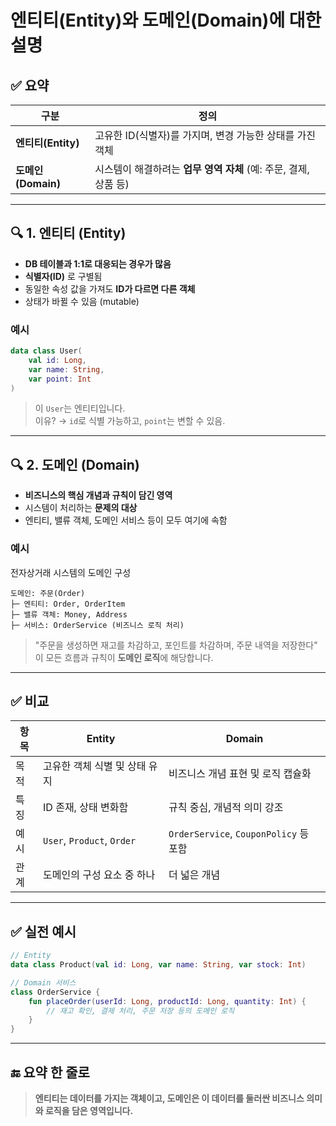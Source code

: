 
# 엔티티(Entity)와 도메인(Domain)에 대한 설명

## ✅ 요약

| 구분       | 정의 |
|------------|------|
| **엔티티(Entity)** | 고유한 ID(식별자)를 가지며, 변경 가능한 상태를 가진 객체 |
| **도메인(Domain)** | 시스템이 해결하려는 **업무 영역 자체** (예: 주문, 결제, 상품 등) |

---

## 🔍 1. 엔티티 (Entity)

- **DB 테이블과 1:1로 대응되는 경우가 많음**
- **식별자(ID)** 로 구별됨
- 동일한 속성 값을 가져도 **ID가 다르면 다른 객체**
- 상태가 바뀔 수 있음 (mutable)

### 예시

```kotlin
data class User(
    val id: Long,
    var name: String,
    var point: Int
)
```

> 이 `User`는 엔티티입니다.  
> 이유? → `id`로 식별 가능하고, `point`는 변할 수 있음.

---

## 🔍 2. 도메인 (Domain)

- **비즈니스의 핵심 개념과 규칙이 담긴 영역**
- 시스템이 처리하는 **문제의 대상**
- 엔티티, 밸류 객체, 도메인 서비스 등이 모두 여기에 속함

### 예시

전자상거래 시스템의 도메인 구성

```
도메인: 주문(Order)
├─ 엔티티: Order, OrderItem
├─ 밸류 객체: Money, Address
├─ 서비스: OrderService (비즈니스 로직 처리)
```

> "주문을 생성하면 재고를 차감하고, 포인트를 차감하며, 주문 내역을 저장한다"  
> 이 모든 흐름과 규칙이 **도메인 로직**에 해당합니다.

---

## ✅ 비교

| 항목 | Entity | Domain |
|------|--------|--------|
| 목적 | 고유한 객체 식별 및 상태 유지 | 비즈니스 개념 표현 및 로직 캡슐화 |
| 특징 | ID 존재, 상태 변화함 | 규칙 중심, 개념적 의미 강조 |
| 예시 | `User`, `Product`, `Order` | `OrderService`, `CouponPolicy` 등 포함 |
| 관계 | 도메인의 구성 요소 중 하나 | 더 넓은 개념 |

---

## ✅ 실전 예시

```kotlin
// Entity
data class Product(val id: Long, var name: String, var stock: Int)

// Domain 서비스
class OrderService {
    fun placeOrder(userId: Long, productId: Long, quantity: Int) {
        // 재고 확인, 결제 처리, 주문 저장 등의 도메인 로직
    }
}
```

---

## 🔚 요약 한 줄로

> **엔티티는 데이터를 가지는 객체이고, 도메인은 이 데이터를 둘러싼 비즈니스 의미와 로직을 담은 영역입니다.**
